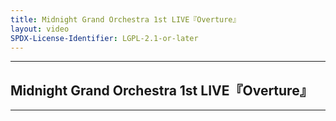 ```yaml
---
title: Midnight Grand Orchestra 1st LIVE『Overture』
layout: video
SPDX-License-Identifier: LGPL-2.1-or-later
---
```


---

## Midnight Grand Orchestra 1st LIVE『Overture』

<div class="container">
  <video-js id="my-video" class="vjs-fluid vjs-layout-medium" controls preload="auto" poster="https://media.discordapp.net/attachments/1180439977784516618/1180442772549926963/suiseiorc.jpg">
    <source src="https://xx58j-my.sharepoint.com/:v:/g/personal/peekaboo_xx58j_onmicrosoft_com/Eb7uR43h-tBJqgsyz7X_ShMBGRav-MBpcwJSyFZ3fgadLg?download=1" type="video/mp4"/>
  </video-js>
</div>

---
